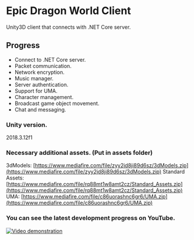 # Epic Dragon World Client
Unity3D client that connects with .NET Core server.

## Progress
- Connect to .NET Core server.
- Packet communication.
- Network encryption.
- Music manager.
- Server authentication.
- Support for UMA.
- Character management.
- Broadcast game object movement.
- Chat and messaging.

### Unity version.
2018.3.12f1

### Necessary additional assets. (Put in assets folder)
3dModels: [https://www.mediafire.com/file/zyy2jd8ji89d6sz/3dModels.zip](https://www.mediafire.com/file/zyy2jd8ji89d6sz/3dModels.zip)
Standard Assets: [https://www.mediafire.com/file/rq88mt1w8amt2cz/Standard_Assets.zip](https://www.mediafire.com/file/rq88mt1w8amt2cz/Standard_Assets.zip)
UMA: [https://www.mediafire.com/file/c86uorashnc6gr6/UMA.zip](https://www.mediafire.com/file/c86uorashnc6gr6/UMA.zip)

### You can see the latest development progress on YouTube.
[![Video demonstration](https://img.youtube.com/vi/e28z8jHUR-0/0.jpg)](https://www.youtube.com/watch?v=e28z8jHUR-0&index=3&list=PLNuit1aMUWTDRll1MGF7Cqn_lX-BqKpZn)
